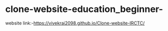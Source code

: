 # clone-website-education_beginner-
website link:-https://vivekrai2098.github.io/Clone-website-IRCTC/
